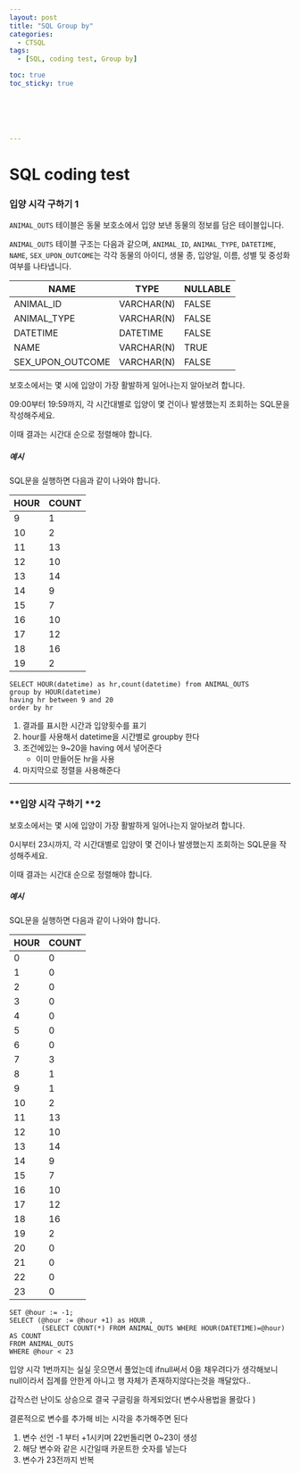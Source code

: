```yaml
---
layout: post
title: "SQL Group by"
categories:
  - CTSQL
tags:
  - [SQL, coding test, Group by]

toc: true
toc_sticky: true






---
```


# SQL coding test

### 입양 시각 구하기 1

`ANIMAL_OUTS` 테이블은 동물 보호소에서 입양 보낸 동물의 정보를 담은 테이블입니다. 

`ANIMAL_OUTS` 테이블 구조는 다음과 같으며, `ANIMAL_ID`, `ANIMAL_TYPE`, `DATETIME`, `NAME`, `SEX_UPON_OUTCOME`는 각각 동물의 아이디, 생물 종, 입양일, 이름, 성별 및 중성화 여부를 나타냅니다.

| NAME             | TYPE       | NULLABLE |
| ---------------- | ---------- | -------- |
| ANIMAL_ID        | VARCHAR(N) | FALSE    |
| ANIMAL_TYPE      | VARCHAR(N) | FALSE    |
| DATETIME         | DATETIME   | FALSE    |
| NAME             | VARCHAR(N) | TRUE     |
| SEX_UPON_OUTCOME | VARCHAR(N) | FALSE    |

보호소에서는 몇 시에 입양이 가장 활발하게 일어나는지 알아보려 합니다. 

09:00부터 19:59까지, 각 시간대별로 입양이 몇 건이나 발생했는지 조회하는 SQL문을 작성해주세요. 

이때 결과는 시간대 순으로 정렬해야 합니다.

##### 예시

SQL문을 실행하면 다음과 같이 나와야 합니다.

| HOUR | COUNT |
| ---- | ----- |
| 9    | 1     |
| 10   | 2     |
| 11   | 13    |
| 12   | 10    |
| 13   | 14    |
| 14   | 9     |
| 15   | 7     |
| 16   | 10    |
| 17   | 12    |
| 18   | 16    |
| 19   | 2     |

``` mysql
SELECT HOUR(datetime) as hr,count(datetime) from ANIMAL_OUTS  
group by HOUR(datetime) 
having hr between 9 and 20 
order by hr
```

1. 결과를 표시한 시간과 입양횟수를 표기
2. hour를 사용해서 datetime을 시간별로 groupby 한다
3. 조건에있는 9~20을 having 에서 넣어준다 
    - 이미 만들어둔 hr을 사용
4. 마지막으로 정렬을 사용해준다 



---

### **입양 시각 구하기 **2

보호소에서는 몇 시에 입양이 가장 활발하게 일어나는지 알아보려 합니다. 

0시부터 23시까지, 각 시간대별로 입양이 몇 건이나 발생했는지 조회하는 SQL문을 작성해주세요. 

이때 결과는 시간대 순으로 정렬해야 합니다.

##### 예시

SQL문을 실행하면 다음과 같이 나와야 합니다.

| HOUR | COUNT |
| ---- | ----- |
| 0    | 0     |
| 1    | 0     |
| 2    | 0     |
| 3    | 0     |
| 4    | 0     |
| 5    | 0     |
| 6    | 0     |
| 7    | 3     |
| 8    | 1     |
| 9    | 1     |
| 10   | 2     |
| 11   | 13    |
| 12   | 10    |
| 13   | 14    |
| 14   | 9     |
| 15   | 7     |
| 16   | 10    |
| 17   | 12    |
| 18   | 16    |
| 19   | 2     |
| 20   | 0     |
| 21   | 0     |
| 22   | 0     |
| 23   | 0     |

``` mysql
SET @hour := -1;
SELECT (@hour := @hour +1) as HOUR ,
        (SELECT COUNT(*) FROM ANIMAL_OUTS WHERE HOUR(DATETIME)=@hour) AS COUNT
FROM ANIMAL_OUTS
WHERE @hour < 23
```

입양 시각 1번까지는 실실 웃으면서 풀었는데 ifnull써서 0을 채우려다가 생각해보니 null이라서 집계를 안한게 아니고 행 자체가 존재하지않다는것을 깨달았다.. 

갑작스런 난이도 상승으로 결국 구글링을 하게되었다( 변수사용법을 몰랐다 )

결론적으로 변수를 추가해 비는 시각을 추가해주면 된다 

1. 변수 선언 -1 부터 +1시키며 22번돌리면 0~23이 생성
2. 해당 변수와 같은 시간일때 카운트한 숫자를 넣는다
3. 변수가 23전까지 반복